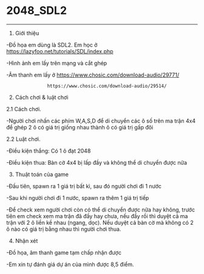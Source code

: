 # 2048_SDL2

***

1. Giới thiệu

-Đồ họa em dùng là SDL2. Em học ở https://lazyfoo.net/tutorials/SDL/index.php

-Hình ảnh em lấy trên mạng và cắt ghép

-Âm thanh em lấy ở https://www.chosic.com/download-audio/29771/
                  
                   https://www.chosic.com/download-audio/29514/
                   

2. Cách chơi & luật chơi

2.1 Cách chơi.

-Người chơi nhấn các phím W,A,S,D để di chuyển các ô số trên ma trận 4x4 để ghép 2 ô có giá trị giống nhau thành ô có giá trị gấp đôi

2.2 Luật chơi.

-Điều kiện thắng: Có 1 ô đạt 2048

-Điều kiện thua: Bàn cờ 4x4 bị lấp đầy và không thể di chuyển được nữa

3. Thuật toán của game

-Đầu tiên, spawn ra 1 giá trị bất kì, sau đó người chơi đi 1 nước

-Sau khi người chơi đi 1 nước, spawn ra thêm 1 giá trị tiếp 

-Để check xem người chơi còn có thể di chuyển được nữa hay không, trước tiên em check xem ma trận đã đầy hay chưa, nếu đầy rồi thì duyệt cả ma trận với 2 ô liền kề nhau (ngang, dọc). Nếu duyệt cả bàn cờ mà không có 2 ô nào có giá trị bằng nhau thì người chơi thua.

4. Nhận xét

-Đồ họa, âm thanh game tạm chấp nhận được 

-Em xin tự đánh giá dự án của mình được 8,5 điểm.
